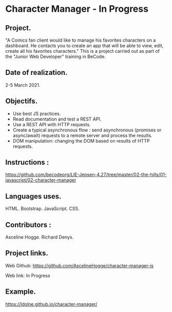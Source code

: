 # Character Manager - In Progress

## Project.
"A Comics fan client would like to manage his favorites characters on a dashboard. He contacts you to create an app that will be able to view, edit, create all his favorites characters."
This is a project carried out as part of the "Junior Web Developer" training in BeCode.

## Date of realization.
2-5 March 2021.

## Objectifs.
* Use best JS practices.
* Read documentation and test a REST API.
* Use a REST API with HTTP requests.
* Create a typical asynchronous flow : send asynchronous (promises or async/await) requests to a remote server and process the results.
* DOM manipulation: changing the DOM based on results of HTTP requests.

## Instructions :
https://github.com/becodeorg/LIE-Jepsen-4.27/tree/master/02-the-hills/01-javascript/02-character-manager

## Languages uses.
HTML.
Bootstrap.
JavaScript.
CSS.

## Contributors :
Asceline Hogge.
Richard Denys.

## Project links.
Web Github: https://github.com/AscelineHogge/character-manager-js

Web link: In Progress

## Example.
https://ldolne.github.io/character-manager/